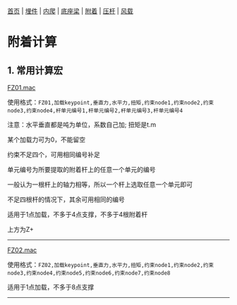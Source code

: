 [首页](./readme.md) | [埋件](./埋件计算.md) | [内爬](./内爬计算.md) | [底座梁](./底座梁计算.md) | [附着](./附着计算.md) | [压杆](./压杆校核.md) | [风载](./风载.md)

# 附着计算
## 1. 常用计算宏

[FZ01.mac](./macs/FZ01.mac)

使用格式：`FZ01,加载keypoint,垂直力,水平力,扭矩,约束node1,约束node2,约束node3,约束node4,杆单元编号1,杆单元编号2,杆单元编号3,杆单元编号4`

注意：水平垂直都是吨为单位，系数自己加; 扭矩是t.m

某个加载力可为0，不能留空

约束不足四个，可用相同编号补足

单元编号为所要提取的附着杆上的任意一个单元的编号

一般认为一根杆上的轴力相等，所以一个杆上选取任意一个单元即可

不足四根杆的情况下，其余可用相同的编号

适用于1点加载，不多于4点支撑，不多于4根附着杆

上方为Z+

------

[FZ02.mac](./macs/FZ02.mac)

使用格式：`FZ02,加载keypoint,垂直力,水平力,扭矩,约束node1,约束node2,约束node3,约束node4,约束node5,约束node6,约束node7,约束node8`

适用于1点加载，不多于8点支撑

------

